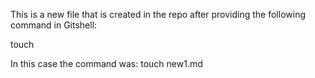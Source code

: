 This is a new file that is created in the repo after providing the following command in Gitshell:

touch <name of the new file to be created>

In this case the command was:
touch new1.md